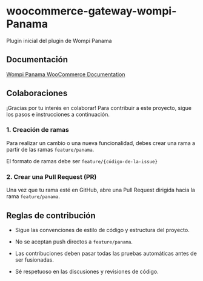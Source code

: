 # woocommerce-gateway-wompi-Panama

Plugin inicial del plugin de Wompi Panama

## Documentación
[Wompi Panama WooCommerce Documentation](https://docs.wompi.co/docs/colombia/woocommerce-wordpress-plugin/)

## Colaboraciones

¡Gracias por tu interés en colaborar! Para contribuir a este proyecto, sigue los pasos e instrucciones a continuación.

### 1. Creación de ramas

Para realizar un cambio o una nueva funcionalidad, debes crear una rama a partir de las ramas `feature/panama`.

El formato de ramas debe ser `feature/{código-de-la-issue}`

### 2. Crear una Pull Request (PR)

Una vez que tu rama esté en GitHub, abre una Pull Request dirigida hacia la rama `feature/panama`.

## Reglas de contribución

- Sigue las convenciones de estilo de código y estructura del proyecto.

- No se aceptan push directos a `feature/panama`.

- Las contribuciones deben pasar todas las pruebas automáticas antes de ser fusionadas.

- Sé respetuoso en las discusiones y revisiones de código.
